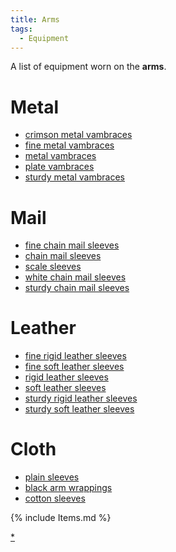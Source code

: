 ```yaml
---
title: Arms
tags:
  - Equipment
---
```

A list of equipment worn on the **arms**.

# Metal

- [crimson metal vambraces](crimson_metal_vambraces "wikilink")
- [fine metal vambraces](fine_metal_vambraces "wikilink")
- [metal vambraces](metal_vambraces "wikilink")
- [plate vambraces](plate_vambraces "wikilink")
- [sturdy metal vambraces](sturdy_metal_vambraces "wikilink")

# Mail

- [fine chain mail sleeves](fine_chain_mail_sleeves "wikilink")
- [chain mail sleeves](chain_mail_sleeves "wikilink")
- [scale sleeves](scale_sleeves "wikilink")
- [white chain mail sleeves](white_chain_mail_sleeves "wikilink")
- [sturdy chain mail sleeves](sturdy_chain_mail_sleeves "wikilink")

# Leather

- [fine rigid leather sleeves](fine_rigid_leather_sleeves "wikilink")
- [fine soft leather sleeves](fine_soft_leather_sleeves "wikilink")
- [rigid leather sleeves](rigid_leather_sleeves "wikilink")
- [soft leather sleeves](soft_leather_sleeves "wikilink")
- [sturdy rigid leather
  sleeves](sturdy_rigid_leather_sleeves "wikilink")
- [sturdy soft leather sleeves](sturdy_soft_leather_sleeves "wikilink")

# Cloth

- [plain sleeves](plain_sleeves "wikilink")
- [black arm wrappings](black_arm_wrappings "wikilink")
- [cotton sleeves](cotton_sleeves "wikilink")

{% include Items.md %}

[\*](Category:Arms_items "wikilink")